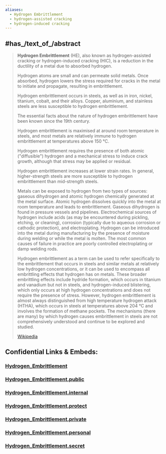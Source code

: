 ```yaml
---
aliases:
  - Hydrogen Embrittlement
  - hydrogen-assisted cracking
  - hydrogen-induced cracking
---
```


## #has_/text_of_/abstract 

> **Hydrogen Embrittlement** (HE), also known as hydrogen-assisted cracking 
> or hydrogen-induced cracking (HIC), 
> is a reduction in the ductility of a metal due to absorbed hydrogen. 
> 
> Hydrogen atoms are small and can permeate solid metals. 
> Once absorbed, hydrogen lowers the stress required for 
> cracks in the metal to initiate and propagate, resulting in embrittlement. 
> 
> Hydrogen embrittlement occurs in steels, as well as in iron, nickel, titanium, cobalt, and their alloys. 
> Copper, aluminium, and stainless steels are less susceptible to hydrogen embrittlement.
>
> The essential facts about the nature of hydrogen embrittlement have been known since the 19th century.
>
> Hydrogen embrittlement is maximised at around room temperature in steels, 
> and most metals are relatively immune to hydrogen embrittlement at temperatures above 150 °C. 
> 
> Hydrogen embrittlement requires the presence of both atomic ("diffusible") hydrogen 
> and a mechanical stress to induce crack growth, although that stress may be applied or residual. 
> 
> Hydrogen embrittlement increases at lower strain rates. In general, 
> higher-strength steels are more susceptible to hydrogen embrittlement than mid-strength steels.
>
> Metals can be exposed to hydrogen from two types of sources: 
> gaseous dihydrogen and atomic hydrogen chemically generated at the metal surface. 
> Atomic hydrogen dissolves quickly into the metal at room temperature and leads to embrittlement. 
> Gaseous dihydrogen is found in pressure vessels and pipelines. 
> Electrochemical sources of hydrogen include acids (as may be encountered during pickling, etching, or cleaning), corrosion (typically due to aqueous corrosion or cathodic protection), and electroplating. Hydrogen can be introduced into the metal during manufacturing by the presence of moisture during welding or while the metal is molten. The most common causes of failure in practice are poorly controlled electroplating or damp welding rods.
>
> Hydrogen embrittlement as a term can be used to refer specifically to the embrittlement that occurs in steels and similar metals at relatively low hydrogen concentrations, or it can be used to encompass all embrittling effects that hydrogen has on metals. These broader embrittling effects include hydride formation, which occurs in titanium and vanadium but not in steels, and hydrogen-induced blistering, which only occurs at high hydrogen concentrations and does not require the presence of stress. However, hydrogen embrittlement is almost always distinguished from high temperature hydrogen attack (HTHA), which occurs in steels at temperatures above 204 °C and involves the formation of methane pockets. The mechanisms (there are many) by which hydrogen causes embrittlement in steels are not comprehensively understood and continue to be explored and studied.
>
> [Wikipedia](https://en.wikipedia.org/wiki/Hydrogen%20embrittlement) 





## Confidential Links & Embeds: 

### [Hydrogen_Embrittlement](/_Standards/chemic/chemic~Elements/Group-01-Alkali/Hydrogen/Hydrogen_Embrittlement.md) 

### [Hydrogen_Embrittlement.public](/_public/chemic/chemic~Elements/Group-01-Alkali/Hydrogen/Hydrogen_Embrittlement.public.md) 

### [Hydrogen_Embrittlement.internal](/_internal/chemic/chemic~Elements/Group-01-Alkali/Hydrogen/Hydrogen_Embrittlement.internal.md) 

### [Hydrogen_Embrittlement.protect](/_protect/chemic/chemic~Elements/Group-01-Alkali/Hydrogen/Hydrogen_Embrittlement.protect.md) 

### [Hydrogen_Embrittlement.private](/_private/chemic/chemic~Elements/Group-01-Alkali/Hydrogen/Hydrogen_Embrittlement.private.md) 

### [Hydrogen_Embrittlement.personal](/_personal/chemic/chemic~Elements/Group-01-Alkali/Hydrogen/Hydrogen_Embrittlement.personal.md) 

### [Hydrogen_Embrittlement.secret](/_secret/chemic/chemic~Elements/Group-01-Alkali/Hydrogen/Hydrogen_Embrittlement.secret.md)

